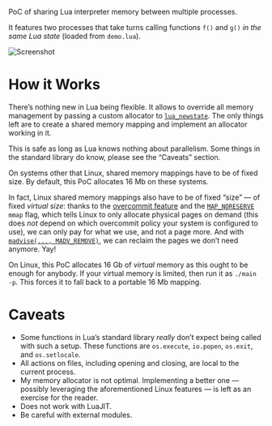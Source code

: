 PoC of sharing Lua interpreter memory between multiple processes.

It features two processes that take turns calling functions `f()` and `g()` *in the same Lua state* (loaded from `demo.lua`).

![Screenshot](https://user-images.githubusercontent.com/5462697/41799127-e976f7a6-7678-11e8-8b06-fb6b4ee1d005.png)

How it Works
===
There’s nothing new in Lua being flexible. It allows to override all memory management by passing a custom allocator to [`lua_newstate`](https://www.lua.org/manual/5.3/manual.html#lua_newstate).
The only things left are to create a shared memory mapping and implement an allocator working in it.

This is safe as long as Lua knows nothing about parallelism. Some things in the standard library do know, please see the “Caveats” section.

On systems other that Linux, shared memory mappings have to be of fixed size. By default, this PoC allocates 16 Mb on these systems.

In fact, Linux shared memory mappings also have to be of fixed “size” — of fixed *virtual size*:
thanks to the [overcommit feature](https://www.kernel.org/doc/Documentation/vm/overcommit-accounting) and the [`MAP_NORESERVE`](http://man7.org/linux/man-pages/man2/mmap.2.html) `mmap` flag,
which tells Linux to only allocate physical pages on demand (this does *not* depend on which overcommit policy your system is configured to use), we can only pay for what we use,
and not a page more. And with [`madvise(..., MADV_REMOVE)`](http://man7.org/linux/man-pages/man2/madvise.2.html), we can reclaim the pages we don’t need anymore. Yay!

On Linux, this PoC allocates 16 Gb of *virtual* memory as this ought to be enough for anybody.
If your virtual memory is limited, then run it as `./main -p`. This forces it to fall back to a portable 16 Mb mapping.

Caveats
===
* Some functions in Lua’s standard library *really* don’t expect being called with such a setup. These functions are `os.execute`, `io.popen`, `os.exit`, and `os.setlocale`.
* All actions on files, including opening and closing, are local to the current process.
* My memory allocator is not optimal. Implementing a better one — possibly leveraging the aforementioned Linux features — is left as an exercise for the reader.
* Does not work with LuaJIT.
* Be careful with external modules.
